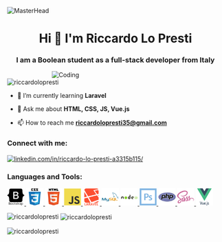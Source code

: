 ![MasterHead](https://wallpaperaccess.com/full/832357.jpg)
<h1 align="center">Hi 👋 I'm Riccardo Lo Presti</h1>
<h3 align="center">I am a Boolean student as a full-stack developer from Italy</h3>
<img align="right" alt="Coding" width="400" src="https://miro.medium.com/max/720/0*7Q3yvSIv_t0ioJ-Z.gif">


<p align="left"> <img src="https://komarev.com/ghpvc/?username=riccardolopresti&label=Profile%20views&color=0e75b6&style=flat" alt="riccardolopresti" /> </p>

- 🌱 I’m currently learning **Laravel**

- 💬 Ask me about **HTML, CSS, JS, Vue.js**

- 📫 How to reach me **riccardolopresti35@gmail.com**

<h3 align="left">Connect with me:</h3>
<p align="left">
<a href="https://linkedin.com/in/linkedin.com/in/riccardo-lo-presti-a3315b115/" target="blank"><img align="center" src="https://raw.githubusercontent.com/rahuldkjain/github-profile-readme-generator/master/src/images/icons/Social/linked-in-alt.svg" alt="linkedin.com/in/riccardo-lo-presti-a3315b115/" height="30" width="40" /></a>
</p>

<h3 align="left">Languages and Tools:</h3>
<p align="left"> <a href="https://getbootstrap.com" target="_blank" rel="noreferrer"> <img src="https://raw.githubusercontent.com/devicons/devicon/master/icons/bootstrap/bootstrap-plain-wordmark.svg" alt="bootstrap" width="40" height="40"/> </a> <a href="https://www.w3schools.com/css/" target="_blank" rel="noreferrer"> <img src="https://raw.githubusercontent.com/devicons/devicon/master/icons/css3/css3-original-wordmark.svg" alt="css3" width="40" height="40"/> </a> <a href="https://www.w3.org/html/" target="_blank" rel="noreferrer"> <img src="https://raw.githubusercontent.com/devicons/devicon/master/icons/html5/html5-original-wordmark.svg" alt="html5" width="40" height="40"/> </a> <a href="https://developer.mozilla.org/en-US/docs/Web/JavaScript" target="_blank" rel="noreferrer"> <img src="https://raw.githubusercontent.com/devicons/devicon/master/icons/javascript/javascript-original.svg" alt="javascript" width="40" height="40"/> </a> <a href="https://laravel.com/" target="_blank" rel="noreferrer"> <img src="https://raw.githubusercontent.com/devicons/devicon/master/icons/laravel/laravel-plain-wordmark.svg" alt="laravel" width="40" height="40"/> </a> <a href="https://www.mysql.com/" target="_blank" rel="noreferrer"> <img src="https://raw.githubusercontent.com/devicons/devicon/master/icons/mysql/mysql-original-wordmark.svg" alt="mysql" width="40" height="40"/> </a> <a href="https://nodejs.org" target="_blank" rel="noreferrer"> <img src="https://raw.githubusercontent.com/devicons/devicon/master/icons/nodejs/nodejs-original-wordmark.svg" alt="nodejs" width="40" height="40"/> </a> <a href="https://www.photoshop.com/en" target="_blank" rel="noreferrer"> <img src="https://raw.githubusercontent.com/devicons/devicon/master/icons/photoshop/photoshop-line.svg" alt="photoshop" width="40" height="40"/> </a> <a href="https://www.php.net" target="_blank" rel="noreferrer"> <img src="https://raw.githubusercontent.com/devicons/devicon/master/icons/php/php-original.svg" alt="php" width="40" height="40"/> </a> <a href="https://sass-lang.com" target="_blank" rel="noreferrer"> <img src="https://raw.githubusercontent.com/devicons/devicon/master/icons/sass/sass-original.svg" alt="sass" width="40" height="40"/> </a> <a href="https://vuejs.org/" target="_blank" rel="noreferrer"> <img src="https://raw.githubusercontent.com/devicons/devicon/master/icons/vuejs/vuejs-original-wordmark.svg" alt="vuejs" width="40" height="40"/> </a> </p>

<p><img align="left" src="https://github-readme-stats.vercel.app/api/top-langs?username=riccardolopresti&show_icons=true&locale=en&layout=compact" alt="riccardolopresti" /></p>

<p>&nbsp;<img align="center" src="https://github-readme-stats.vercel.app/api?username=riccardolopresti&show_icons=true&locale=en" alt="riccardolopresti" /></p>

<p><img align="center" src="https://github-readme-streak-stats.herokuapp.com/?user=riccardolopresti&" alt="riccardolopresti" /></p>
